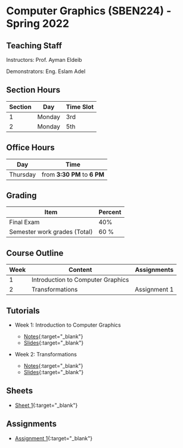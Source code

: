 # Computer  Graphics \(SBEN224\) - Spring 2022

## Teaching Staff

Instructors: Prof. Ayman Eldeib

Demonstrators:  Eng. Eslam Adel


## Section Hours

| Section | Day | Time Slot |
|---------|-----|-----------|
|   1     | Monday | 3rd |
|   2     | Monday | 5th |

## Office Hours

| Day | Time |
|-----|-----------|
| Thursday | from **3:30 PM** to **6 PM** |

## Grading

| Item | Percent  |
|-----|-----------|
| Final Exam | 40%  |
| Semester work grades (Total) | 60 % |


## Course Outline

| Week | Content |  Assignments
|------|-----------------|-----|
|   1  | Introduction to Computer Graphics| |
|   2  | Transformations | Assignment 1|


## Tutorials

* Week 1: Introduction to Computer Graphics
    * [Notes](https://sbme-tutorials.github.io/CG-Notes/Spring2022/notes/1-week1.html){:target="_blank"}
    * [Slides](https://docs.google.com/presentation/d/1O-4sG8hZpKvP-oG0TUCdgwLs1Gj3IKG4_ZoAxSS-KKo/edit?usp=sharing){:target="_blank"}

* Week 2: Transformations
    * [Notes](https://sbme-tutorials.github.io/CG-Notes/Spring2022/notes/2-week2.html){:target="_blank"}
    * [Slides](https://sbme-tutorials.github.io/CG-Notes/Spring2022/presentations/2_Transformation/#1){:target="_blank"}

## Sheets

* [Sheet 1](https://sbme-tutorials.github.io/CG-Notes/Spring2022/notes/Sheet1.pdf){:target="_blank"}


## Assignments

* [Assignment 1](https://sbme-tutorials.github.io/CG-Notes/Spring2022/assignments/assignment1.html){:target="_blank"}
